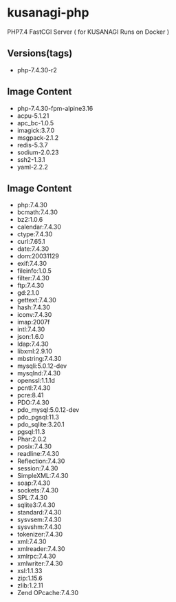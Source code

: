 # kusanagi-php
PHP7.4 FastCGI Server ( for KUSANAGI Runs on Docker )

## Versions(tags)
- php-7.4.30-r2

## Image Content
- php-7.4.30-fpm-alpine3.16
- acpu-5.1.21
- apc_bc-1.0.5
- imagick:3.7.0
- msgpack-2.1.2
- redis-5.3.7
- sodium-2.0.23
- ssh2-1.3.1
- yaml-2.2.2

## Image Content
- php:7.4.30
- bcmath:7.4.30
- bz2:1.0.6
- calendar:7.4.30
- ctype:7.4.30
- curl:7.65.1
- date:7.4.30
- dom:20031129
- exif:7.4.30
- fileinfo:1.0.5
- filter:7.4.30
- ftp:7.4.30
- gd:2.1.0
- gettext:7.4.30
- hash:7.4.30
- iconv:7.4.30
- imap:2007f
- intl:7.4.30
- json:1.6.0
- ldap:7.4.30
- libxml:2.9.10
- mbstring:7.4.30
- mysqli:5.0.12-dev
- mysqlnd:7.4.30
- openssl:1.1.1d
- pcntl:7.4.30
- pcre:8.41
- PDO:7.4.30
- pdo_mysql:5.0.12-dev
- pdo_pgsql:11.3
- pdo_sqlite:3.20.1
- pgsql:11.3
- Phar:2.0.2
- posix:7.4.30
- readline:7.4.30
- Reflection:7.4.30
- session:7.4.30
- SimpleXML:7.4.30
- soap:7.4.30
- sockets:7.4.30
- SPL:7.4.30
- sqlite3:7.4.30
- standard:7.4.30
- sysvsem:7.4.30
- sysvshm:7.4.30
- tokenizer:7.4.30
- xml:7.4.30
- xmlreader:7.4.30
- xmlrpc:7.4.30
- xmlwriter:7.4.30
- xsl:1.1.33
- zip:1.15.6
- zlib:1.2.11
- Zend OPcache:7.4.30


